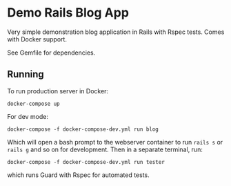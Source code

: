 # Demo Rails Blog App

Very simple demonstration blog application in Rails with Rspec tests. Comes with Docker support.

See Gemfile for dependencies.

## Running

To run production server in Docker:

```
docker-compose up
```

For dev mode:

```
docker-compose -f docker-compose-dev.yml run blog
```

Which will open a bash prompt to the webserver container to run `rails s` or `rails g` and so on for development. Then in a separate terminal, run:

```
docker-compose -f docker-compose-dev.yml run tester
```

which runs Guard with Rspec for automated tests.
